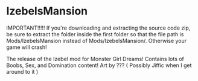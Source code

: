 # IzebelsMansion
IMPORTANT!!!!!
If you're downloading and extracting the source code zip, be sure to extract the folder inside the first folder so that the file path is Mods/IzebelsMansion instead of Mods/IzebelsMansion/. Otherwise your game will crash!

The release of the Izebel mod for Monster Girl Dreams! Contains lots of Boobs, Sex, and Domination content!
Art by ??? ( Possibly Jiffic when I get around to it )
